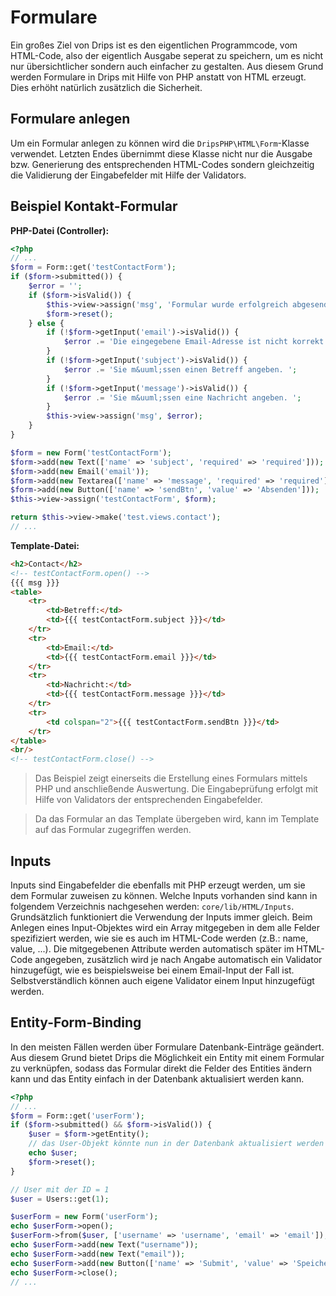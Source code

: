 # Formulare

Ein großes Ziel von Drips ist es den eigentlichen Programmcode, vom HTML-Code, also der eigentlich Ausgabe seperat zu speichern, um es nicht nur übersichtlicher sondern auch einfacher zu gestalten.
Aus diesem Grund werden Formulare in Drips mit Hilfe von PHP anstatt von HTML erzeugt. Dies erhöht natürlich zusätzlich die Sicherheit.

## Formulare anlegen

Um ein Formular anlegen zu können wird die `DripsPHP\HTML\Form`-Klasse verwendet. Letzten Endes übernimmt diese Klasse nicht nur die Ausgabe bzw. Generierung des entsprechenden HTML-Codes sondern gleichzeitig die Validierung der Eingabefelder mit Hilfe der Validators.

## Beispiel Kontakt-Formular

**PHP-Datei (Controller):**

```php
<?php
// ...
$form = Form::get('testContactForm');
if ($form->submitted()) {
    $error = '';
    if ($form->isValid()) {
        $this->view->assign('msg', 'Formular wurde erfolgreich abgesendet.');
        $form->reset();
    } else {
        if (!$form->getInput('email')->isValid()) {
            $error .= 'Die eingegebene Email-Adresse ist nicht korrekt. ';
        }
        if (!$form->getInput('subject')->isValid()) {
            $error .= 'Sie m&uuml;ssen einen Betreff angeben. ';
        }
        if (!$form->getInput('message')->isValid()) {
            $error .= 'Sie m&uuml;ssen eine Nachricht angeben. ';
        }
        $this->view->assign('msg', $error);
    }
}

$form = new Form('testContactForm');
$form->add(new Text(['name' => 'subject', 'required' => 'required']));
$form->add(new Email('email'));
$form->add(new Textarea(['name' => 'message', 'required' => 'required']));
$form->add(new Button(['name' => 'sendBtn', 'value' => 'Absenden']));
$this->view->assign('testContactForm', $form);

return $this->view->make('test.views.contact');
// ...
```

**Template-Datei:**

```html
<h2>Contact</h2>
<!-- testContactForm.open() -->
{{{ msg }}}
<table>
    <tr>
        <td>Betreff:</td>
        <td>{{{ testContactForm.subject }}}</td>
    </tr>
    <tr>
        <td>Email:</td>
        <td>{{{ testContactForm.email }}}</td>
    </tr>
    <tr>
        <td>Nachricht:</td>
        <td>{{{ testContactForm.message }}}</td>
    </tr>
    <tr>
        <td colspan="2">{{{ testContactForm.sendBtn }}}</td>
    </tr>
</table>
<br/>
<!-- testContactForm.close() -->
```

> Das Beispiel zeigt einerseits die Erstellung eines Formulars mittels PHP und anschließende Auswertung. Die Eingabeprüfung erfolgt mit Hilfe von Validators der entsprechenden Eingabefelder.

> Da das Formular an das Template übergeben wird, kann im Template auf das Formular zugegriffen werden.

## Inputs

Inputs sind Eingabefelder die ebenfalls mit PHP erzeugt werden, um sie dem Formular zuweisen zu können. Welche Inputs vorhanden sind kann in folgendem Verzeichnis nachgesehen werden: `core/lib/HTML/Inputs`. Grundsätzlich funktioniert die Verwendung der Inputs immer gleich. Beim Anlegen eines Input-Objektes wird ein Array mitgegeben in dem alle Felder spezifiziert werden, wie sie es auch im HTML-Code werden (z.B.: name, value, ...). Die mitgegebenen Attribute werden automatisch später im HTML-Code angegeben, zusätzlich wird je nach Angabe automatisch ein Validator hinzugefügt, wie es beispielsweise bei einem Email-Input der Fall ist. Selbstverständlich können auch eigene Validator einem Input hinzugefügt werden.

## Entity-Form-Binding

In den meisten Fällen werden über Formulare Datenbank-Einträge geändert. Aus diesem Grund bietet Drips die Möglichkeit ein Entity mit einem Formular zu verknüpfen, sodass das Formular direkt die Felder des Entities ändern kann und das Entity einfach in der Datenbank aktualisiert werden kann.

```php
<?php
// ...
$form = Form::get('userForm');
if ($form->submitted() && $form->isValid()) {
    $user = $form->getEntity();
    // das User-Objekt könnte nun in der Datenbank aktualisiert werden
    echo $user;
    $form->reset();
}

// User mit der ID = 1
$user = Users::get(1);

$userForm = new Form('userForm');
echo $userForm->open();
$userForm->from($user, ['username' => 'username', 'email' => 'email']);
echo $userForm->add(new Text("username"));
echo $userForm->add(new Text("email"));
echo $userForm->add(new Button(['name' => 'Submit', 'value' => 'Speichern']));
echo $userForm->close();
// ...
```
